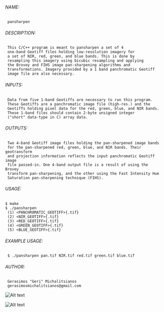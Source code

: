  ###### NAME:
 
     pansharpen
   
 ###### DESCRIPTION:
 
     This C/C++ program is meant to pansharpen a set of 4 
     one-band Geotiff files holding low-resolution imagery for 
     a set of NIR, red, green, and blue bands. This is done by 
     resampling this imagery using bicubic resampling and applying 
     the Brovey and FIHS image pan-sharpening algorithms and 
     transformations. Imagery provided by a 1 band panchromatic Geotiff 
     image file are also necessary. 
   
 ###### INPUTS:
 
     Data from five 1-band Geotiffs are necessary to run this program.
     These Geotiffs are a panchromatic image file (high-res.) and the 
     Geotiffs holding pixel data for the red, green, blue, and NIR bands.
     These 1-band files should contain 2-byte unsigned integer 
     ("short" data-type in C) array data. 
   
  ###### OUTPUTS:
 
     Two 4-band Geotiff image files holding the pan-sharpened image bands 
     for the pan-sharpened red, green, blue, and NIR bands. Their geotransform 
     and projection information reflects the input panchromatic Geotiff image
     file passed-in. One 4-band output file is a result of using the Brovey 
     transform pan-sharpening, and the other using the Fast Intensity Hue 
     Saturation pan-sharpening technique (FIHS).
   
  ###### USAGE: 
 
    $ make 
    $ ./pansharpen  
     (1) <PANCHROMATIC_GEOTIFF>{.tif} 
     (2) <NIR_GEOTIFF>{.tif} 
     (3) <RED_GEOTIFF>{.tif} 
     (4) <GREEN_GEOTIFF>{.tif} 
     (5) <BLUE_GEOTIFF>{.tif}

###### EXAMPLE USAGE: 
   
     $ ./pansharpen pan.tif NIR.tif red.tif green.tif blue.tif 
 
 ######  AUTHOR: 
  
     Gerasimos "Geri" Michalitsianos
     gerasimosmichalitsianos@gmail.com
   
   ![Alt text](https://lh3.googleusercontent.com/-jcQNJhK7Uuy--VJ12tXpNMSteAkHtigf5B1u5G6BsZ0FteC2NeCACuEewKqT82A2fbQoMsgAOVmBOrjOzG_i-WOndY97S_3ZgFS0QWfqUWu_xnE00UUNOjkUvAefFNbrtTlEZ9JUcFqCNo0FfU-2sQbehlmIG2bR0GmEaBRh3PvDmzOXQAAqDMKgg3glzCTzxTm_NiM7iGx9HECUdRe2dmf38t-5J6oakUTpCV_D1Bo2_frSvP6cV7tR2rVrfOtcvde-bJNBHip5931YPAeW1sx9Lf1rblu372bxuXmRcLLaL-85n97RzAyZJW3CtjupxH6-Ypl90iDiCmI08sCOr8YrE4XyALRj7RCgayozDe1NorQg6T25t7RJ4_f0R6Jo8qfi1oLDnMD4ifoZPge_JNcCkMWit3-fdLScWm_hEb9Y91pxYd7YDUomI02829TqJhYol2ls41MrNwgfv4aEkTFpMMEDao-FKdjtDC1XS-j55ZkNWsK7yzK27zT53HPowAxzqDmGJ3CN3d7oA-Puhyo2yCP1kmt_011lBFlsUVizgosmLkcEu6e7ZhFYhhZINwizz3uYBxZMBjfQlsOedmv8JB_c_vPgsg8sxE=w807-h531-no)
   
   ![Alt text](https://lh3.googleusercontent.com/PSMnqgMZiC4xhggfgo_yFfyvG6UrR_3qcf7BVpF4LBjbju0KRrgGyiLd-q_jSrP6E_ImRoHIpbzGqmpCDHIi62WgbqHu-4hQjFkv328j81iL19dFwMgqIX9ECgAmnruVRJmy7Id3FmZ6ww2uWUjIZjCC5qEXOMVUnM9r_HRfeUR_tQrZQIlbo9pIs1fmlXckeYi0OlELJGHON56tIkT4S6SjLMfUO43QI48vy4ZTffUPGiE2b-6_Jcm5QgAcnOJhQmfosUn9UVn2lU7okoNJDcs4MSR0V7JTRUvLi8-Puq8wpFbeUNgxZJCMAP_VAf9fTCOI8DU_4O-dcxumo6VBpmpJPLltbSrHj1D8C9-Ek2V7-vZt9L-iWn1WLat6Br1ZOYVaiOeC53d3c9rYskOlIEwNS8vpHCJZHCDTRn79hl4mRvNGToUeE0FF3XFnhrQ9gaMYJteAov4OJo-V7y-Kad53dyZc-_4NtsX-Q_v4zBHW_HeGdJJ8KM9gbucb9Wf-K364SNxTQCSswDQGIx2ChzcvBi_Gq5sLf3ozEngYXyZ-wudBKT0KKbrBfD-kojPliIoaFmdbFu-UM8juH2Z92HgXeVdfD5xY-LmoAVs=w807-h531-no)
   
   
   
   
   
   
   
   
   
   

